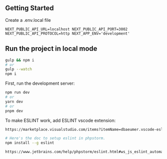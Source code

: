 ## Getting Started

Create a .env.local file

`NEXT_PUBLIC_API_URL=localhost
NEXT_PUBLIC_API_PORT=3002
NEXT_PUBLIC_API_PROTOCOL=http
NEXT_APP_ENV='development'`

## Run the project in local mode

```bash
gulp && npm i
# or
gulp --watch
npm i
```

First, run the development server:

```bash
npm run dev
# or
yarn dev
# or
pnpm dev
```

To make ESLINT work, add ESLINT vscode extension:

```bash
https://marketplace.visualstudio.com/items?itemName=dbaeumer.vscode-eslint

# Here's the doc to setup eslint in phpstorm.
npm install --g eslint

https://www.jetbrains.com/help/phpstorm/eslint.html#ws_js_eslint_automatic_configuration
```
